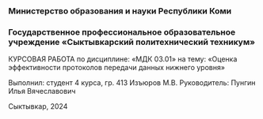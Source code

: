 ### Министерство образования и науки Республики Коми
### Государственное профессиональное образовательное учреждение «Сыктывкарский политехнический техникум»






КУРСОВАЯ РАБОТА
по дисциплине: «МДК 03.01»
на тему: «Оценка эффективности протоколов передачи данных нижнего уровня»




Выполнил:
студент 4 курса, гр. 413
Изъюров М.В.
Руководитель:
Пунгин Илья Вячеславович





Сыктывкар, 2024

